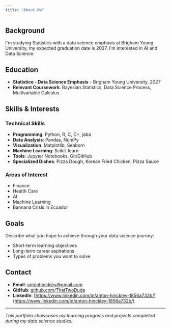 ```yaml
---
title: "About Me"
---
```


## Background

I'm studying Statistics with a data science emphasis at Brigham Young University, my expected graduation date is 2027. I'm interested in AI and Data Science.


## Education

- **Statistice - Data Science Emphasis** - Brigham Young University, 2027
- **Relevant Coursework**:  Bayesian Statistics, Data Science Process, Multivariable Calculus

## Skills & Interests

### Technical Skills
- **Programming**: Python, R, C, C+, jaba
- **Data Analysis**: Pandas, NumPy
- **Visualization**: Matplotlib, Seaborn
- **Machine Learning**: Scikit-learn
- **Tools**: Jupyter Notebooks, Git/GitHub
- **Specialized Dishes**: Pizza Dough, Korean Fried Chicken, Pizza Sauce

### Areas of Interest
- Finance
- Health Care
- AI
- Machine Learning
- Bannana Crisis in Ecuador

## Goals

Describe what you hope to achieve through your data science journey:

- Short-term learning objectives
- Long-term career aspirations
- Types of problems you want to solve

## Contact

- **Email**: antonhinckley@gmail.com
- **GitHub**: [github.com/ThatTwoDude](https://github.com/ThatTwoDude)
- **LinkedIn**: [https://www.linkedin.com/in/anton-hinckley-1856a732b/](https://www.linkedin.com/in/anton-hinckley-1856a732b/)

---

*This portfolio showcases my learning progress and projects completed during my data science studies.*

